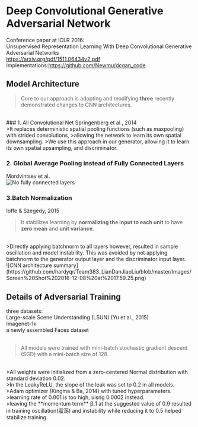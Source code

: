 # Deep Convolutional Generative Adversarial Network

Conference paper at ICLR 2016:<br>
Unsupervised Representation Learning With Deep Convolutional Generative Adversarial Networks<br>
https://arxiv.org/pdf/1511.06434v2.pdf<br>
Implementations:https://github.com/Newmu/dcgan_code<br>


## Model Architecture
>Core to our approach is adopting and modifying **three** recently demonstrated changes to CNN architectures.
<br>
### 1. All Convolutional Net
Springenberg et al., 2014<br>
>It replaces deterministic spatial pooling functions (such as maxpooling) with strided convolutions, 
>allowing the network to learn its own spatial downsampling. 
>We use this approach in our generator, allowing it to learn its own spatial upsampling, and discriminator.

### 2. Global Average Pooling instead of Fully Connected Layers
Mordvintsev et al.<br>
![No fully connected layers](https://github.com/hardyqr/Team383_LianDanJiaoLiu/blob/master/Images/Screen%20Shot%202016-12-08%20at%2017.59.37.png)
<br>
### 3.Batch Normalization
Ioffe & Szegedy, 2015<br>
>It stabilizes learning by **normalizing the input to each unit** to have **zero mean** and **unit variance**.
<br>
>Directly applying batchnorm to all layers however, resulted in sample oscillation and model instability. This was avoided by not applying batchnorm to the generator output layer and the discriminator input layer.
<br>
![CNN architecture summary](https://github.com/hardyqr/Team383_LianDanJiaoLiu/blob/master/Images/Screen%20Shot%202016-12-08%20at%2017.59.25.png)

##  Details of Adversarial Training
three datasets:<br>
Large-scale Scene Understanding (LSUN) (Yu et al., 2015)<br>
Imagenet-1k<br>
a newly assembled Faces dataset<br>
<br>
>All models were trained with mini-batch stochastic gradient descent (SGD) with a mini-batch size of 128.
<br>
>All weights were initialized from a zero-centered Normal distribution with standard deviation 0.02.
<br>
>In the LeakyReLU, the slope of the leak was set to 0.2 in all models.
<br>
>Adam optimizer (Kingma & Ba, 2014) with tuned hyperparameters.
<br>
>learning rate of 0.001 is too high, uisng 0.0002 instead.
<br>
>leaving the **momentum term** β_1 at the suggested value of 0.9 resulted in training oscillation(震荡) and instability while reducing it to 0.5 helped stabilize training.
